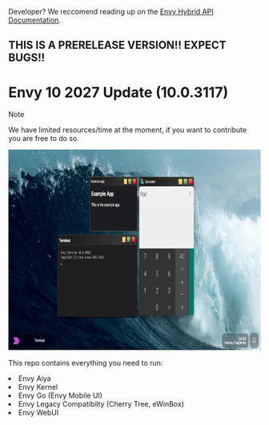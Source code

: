 <p>Developer? We reccomend reading up on the <a href="/Docs/README.md">Envy Hybrid API Documentation</a>.</p>
<h2>THIS IS A PRERELEASE VERSION!! EXPECT BUGS!!</h2>
<h1>Envy 10 2027 Update (10.0.3117)</h1>

> [!NOTE]
> We have limited resources/time at the moment, if you want to contribute you are free to do so.

<img src="Assets/demos/3006.png" height="400px" alt="A screenshot of Envy, running several demonstration apps">
<p>This repo contains everything you need to run:</p>
<li>Envy Aiya</li>
<li>Envy Kernel</li>
<li>Envy Go (Envy Mobile UI)</li>
<li>Envy Legacy Compatibilty (Cherry Tree, eWinBox)</li>
<li>Envy WebUI</li>
<br>
